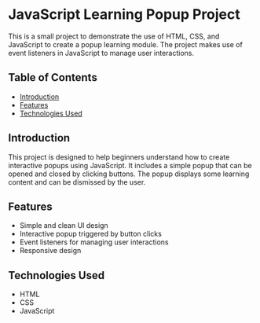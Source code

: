 # JavaScript Learning Popup Project

This is a small project to demonstrate the use of HTML, CSS, and JavaScript to create a popup learning module. The project makes use of event listeners in JavaScript to manage user interactions.

## Table of Contents
- [Introduction](#introduction)
- [Features](#features)
- [Technologies Used](#technologies-used)

## Introduction
This project is designed to help beginners understand how to create interactive popups using JavaScript. It includes a simple popup that can be opened and closed by clicking buttons. The popup displays some learning content and can be dismissed by the user.

## Features
- Simple and clean UI design
- Interactive popup triggered by button clicks
- Event listeners for managing user interactions
- Responsive design

## Technologies Used
- HTML
- CSS
- JavaScript

